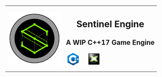<table>
    <tr>
        <td><img align="left" alt="ICON" width="170px" height="170px" src="Engine/Resources/Images/Icon.png" /></td>
        <td>
            <p align = "center">
                <h1><center>Sentinel Engine</center></h1>
                <h2>A WIP C++17 Game Engine</h2>
                    <img align="center" alt="UjjwalRaut|LinkedIn" width="45px" src="README/cpp.png" />
                    &nbsp;&nbsp;&nbsp;&nbsp;
                    <img align="center" alt="UjjwalRaut|GitHub" width="40px" src="README/dx11.png" />
            </p>
        </td>
    </tr>
</table>
